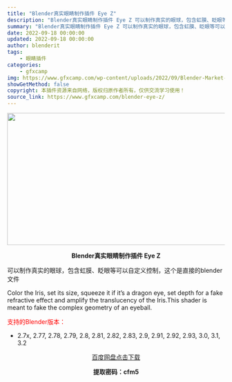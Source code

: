 ```yaml
---
title: "Blender真实眼睛制作插件 Eye Z"
description: "Blender真实眼睛制作插件 Eye Z 可以制作真实的眼球，包含虹膜、眨眼等可以自定义控制，这个是直接的blender文件 Color the Iris, set its size, squeez..."
summary: "Blender真实眼睛制作插件 Eye Z 可以制作真实的眼球，包含虹膜、眨眼等可以自定义控制，这个是直接的blender文件 Color the Iris, set its size, squeez..."
date: 2022-09-18 00:00:00
updated: 2022-09-18 00:00:00
author: blenderit
tags: 
    - 眼睛插件
categories:
    - gfxcamp
img: https://www.gfxcamp.com/wp-content/uploads/2022/09/Blender-Market-–-Eye-Z.jpg
showGetMethod: false
copyright: 本插件资源来自网络，版权归原作者所有，仅供交流学习使用！
source_link: https://www.gfxcamp.com/blender-eye-z/
---
```

<div><p><img decoding="async" class="aligncenter size-full wp-image-106978" src="https://www.gfxcamp.com/wp-content/uploads/2022/09/Blender-Market-%E2%80%93-Eye-Z.jpg" data-src="https://www.gfxcamp.com/wp-content/uploads/2022/09/Blender-Market-–-Eye-Z.jpg" alt="" width="590" height="306" data-srcset="https://www.gfxcamp.com/wp-content/uploads/2022/09/Blender-Market-–-Eye-Z.jpg 590w, https://www.gfxcamp.com/wp-content/uploads/2022/09/Blender-Market-–-Eye-Z-150x78.jpg 150w" data-sizes="(max-width: 590px) 100vw, 590px"></p><p style="text-align: center;"><strong>Blender真实眼睛制作插件 Eye Z</strong></p><p>可以制作真实的眼球，包含虹膜、眨眼等可以自定义控制，这个是直接的blender文件</p><p>Color the Iris, set its size, squeeze it if it’s a dragon eye, set depth for a fake refractive effect and amplify the translucency of the Iris.This shader is meant to fake the complex geometry of an eyeball.</p><p style="text-align: left;"><span style="color: #ff0000;">支持的Blender版本：</span></p><ul>
<li style="text-align: left;">2.7x, 2.77, 2.78, 2.79, 2.8, 2.81, 2.82, 2.83, 2.9, 2.91, 2.92, 2.93, 3.0, 3.1, 3.2</li>
</ul><p style="text-align: center;"><a class="maxbutton-3 maxbutton maxbutton-baidu" target="_blank" rel="noopener" href="https://pan.baidu.com/s/18LWg8lSOnLkBS93zrFT6kA?pwd=cfm5"><span class="mb-text">百度网盘点击下载</span></a></p><p style="text-align: center;"><strong>提取密码：cfm5</strong></p></div>